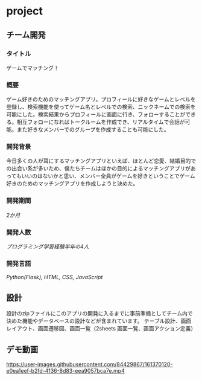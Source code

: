 # project
## チーム開発
### タイトル
ゲームでマッチング！
### 概要
ゲーム好きのためのマッチングアプリ。プロフィールに好きなゲームとレベルを登録し、検索機能を使ってゲーム名とレベルでの検索、ニックネームでの検索を可能にした。検索結果からプロフィールに画面に行き、フォローすることができる。相互フォローになればトークルームを作成でき、リアルタイムで会話が可能。また好きなメンバーでのグループを作成することも可能にした。
### 開発背景
今日多くの人が耳にするマッチングアプリといえば、ほとんど恋愛、結婚目的での出会い系が多いため、僕たちチームはほかの目的によるマッチングアプリがあってもいいのはないかと思い、メンバー全員がゲームを好きということでゲーム好きのためのマッチングアプリを作成しようと決めた。
### 開発期間
*2か月*
### 開発人数
*プログラミング学習経験半年の4人*
### 開発言語
*Python(Flask), HTML, CSS, JavaScript*

## 設計
設計のzipファイルにこのアプリの開発に入るまでに事前準備としてチーム内で決めた機能やデータベースの設計などが含まれています。
テーブル設計、画面レイアウト、画面遷移図、画面一覧（2sheets 画面一覧、画面アクション定義）

## デモ動画



https://user-images.githubusercontent.com/84429867/161370120-e0ea1eef-b2fd-4136-8d83-eea9057bca7e.mp4

